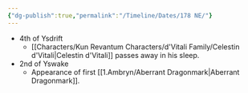 ```yaml
---
{"dg-publish":true,"permalink":"/Timeline/Dates/178 NE/"}
---
```


- 4th of Ysdrift
	- [[Characters/Kun Revantum Characters/d'Vitali Family/Celestin d'Vitali\|Celestin d'Vitali]] passes away in his sleep.
- 2nd of Yswake
	- Appearance of first [[1.Ambryn/Aberrant Dragonmark\|Aberrant Dragonmark]].